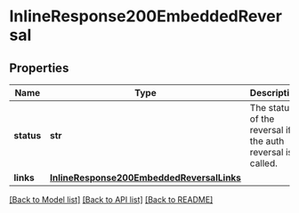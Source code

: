# InlineResponse200EmbeddedReversal

## Properties
Name | Type | Description | Notes
------------ | ------------- | ------------- | -------------
**status** | **str** | The status of the reversal if the auth reversal is called.  | [optional] 
**links** | [**InlineResponse200EmbeddedReversalLinks**](InlineResponse200EmbeddedReversalLinks.md) |  | [optional] 

[[Back to Model list]](../README.md#documentation-for-models) [[Back to API list]](../README.md#documentation-for-api-endpoints) [[Back to README]](../README.md)


